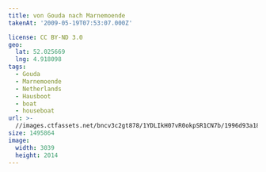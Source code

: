 ```yaml
---
title: von Gouda nach Marnemoende
takenAt: '2009-05-19T07:53:07.000Z'

license: CC BY-ND 3.0
geo:
  lat: 52.025669
  lng: 4.918098
tags:
  - Gouda
  - Marnemoende
  - Netherlands
  - Hausboot
  - boat
  - houseboat
url: >-
  //images.ctfassets.net/bncv3c2gt878/1YDLIkH07vR0okpSR1CN7b/1996d93a1869a605251f49f0c91a777d/von-gouda-nach-marnemoende_4358959468_o
size: 1495864
image:
  width: 3039
  height: 2014
---
```

